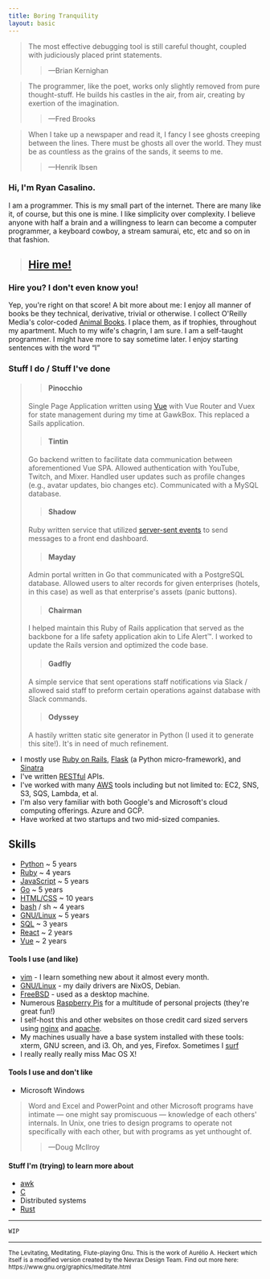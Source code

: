 ```yaml
---
title: Boring Tranquility
layout: basic
---
```


> The most effective debugging tool is still careful thought, coupled with judiciously placed print statements. 
>
>> <span>&mdash;</span>Brian Kernighan

> The programmer, like the poet, works only slightly removed from pure thought-stuff. He builds his castles in the air, from air, creating by exertion of the imagination.
>
>> <span>&mdash;</span>Fred Brooks

> When I take up a newspaper and read it, I fancy I see ghosts creeping between the lines. There must be ghosts all over the world. They must be as countless as the grains of the sands, it seems to me.
>> <span>&mdash;</span>Henrik Ibsen

### Hi, I'm Ryan Casalino. 
I am a programmer. This is my small part of the internet. There are many like it, of course, but this one is mine. I like simplicity over complexity. I believe anyone with half a brain and a willingness to learn can become a computer programmer, a keyboard cowboy, a stream samurai, etc, etc and so on in that fashion.

> ## [Hire me!](mailto:jobs@boringtranquility.io)

### Hire you? I don't even know you!
Yep, you're right on that score!
A bit more about me:
I enjoy all manner of books be they technical, derivative, trivial or otherwise. 
I collect O'Reilly Media's color-coded [Animal Books](https://en.wikipedia.org/wiki/O%27Reilly_Media#/media/File:ACM_OReilly-Rainbow-large-flash.jpg). I place them, as if trophies, throughout my apartment. Much to my wife's chagrin, I am sure.
I am a self-taught programmer. I might have more to say sometime later. 
I enjoy starting sentences with the word <span>&OpenCurlyDoubleQuote;</span>I<span>&CloseCurlyDoubleQuote;</span>

### Stuff I do / Stuff I've done
>> #### Pinocchio
>
> Single Page Application written using [Vue](https://vuejs.org/) with Vue Router and Vuex for state management during my time at GawkBox. This replaced a Sails application.
>> #### Tintin
>
> Go backend written to facilitate data communication between aforementioned Vue SPA. Allowed authentication with YouTube, Twitch, and Mixer. Handled user updates such as profile changes (e.g., avatar updates, bio changes etc). Communicated with a MySQL database.
>
>> #### Shadow 
>
> Ruby written service that utilized [server-sent events](https://developer.mozilla.org/en-US/docs/Web/API/Server-sent_events/Using_server-sent_events) to send messages to a front end dashboard.
>
>> #### Mayday
>
> Admin portal written in Go that communicated with a PostgreSQL database. Allowed users to alter records for given enterprises (hotels, in this case) as well as that enterprise's assets (panic buttons).
>
>> #### Chairman
>
> I helped maintain this Ruby of Rails application that served as the backbone for a life safety application akin to Life Alert<span>&TRADE;</span>. I worked to update the Rails version and optimized the code base.
>
>> #### Gadfly
>
> A simple service that sent operations staff notifications via Slack / allowed said staff to preform certain operations against database with Slack commands. 
>
>> #### Odyssey
>
> A hastily written static site generator in Python (I used it to generate this site!). It's in need of much refinement.

- I mostly use [Ruby on Rails](https://rubyonrails.org/), [Flask](https://flask.palletsprojects.com/en/1.1.x/) (a Python micro-framework), and [Sinatra](http://sinatrarb.com/)
- I've written [RESTful](https://www.ics.uci.edu/~fielding/pubs/dissertation/top.htm) APIs.
- I've worked with many [AWS](https://upload.wikimedia.org/wikipedia/commons/c/c1/BSoD_in_Windows_1.0.png) tools including but not limited to: EC2, SNS, S3, SQS, Lambda, et al.
- I'm also very familiar with both Google's and Microsoft's cloud computing offerings. Azure and GCP.
- Have worked at two startups and two mid-sized companies. 

<!-- <img id="penguin" alt="https://www.mariowiki.com/Penguin" src="/static/super_mario_64_panguin.gif"> -->
 
## Skills
* [Python](https://www.python.org/) ~ 5 years
* [Ruby](https://www.ruby-lang.org/en/) ~ 4 years
* [JavaScript](https://www.ecma-international.org/) ~ 5 years
* [Go](https://golang.org/) ~ 5 years
* [HTML/CSS](https://developer.mozilla.org/en-US/) ~ 10 years
* [bash](https://www.gnu.org/software/bash/) / sh ~ 4 years
* [GNU/Linux](https://www.gnu.org/) ~ 5 years
* [SQL](https://en.wikipedia.org/wiki/SQL) ~ 3 years
* [React](https://reactjs.org/) ~ 2 years
* [Vue](https://vuejs.org/) ~ 2 years

#### Tools I use (and like)

- [vim](https://www.vim.org/) - I learn something new about it almost every month.
- [GNU/Linux](https://www.gnu.org/) - my daily drivers are NixOS, Debian.
- [FreeBSD](https://www.freebsd.org/) - used as a desktop machine.
- Numerous [Raspberry Pis](https://www.raspberrypi.org/) for a multitude of personal projects (they're great fun!)
- I self-host this and other websites on those credit card sized servers using [nginx](https://nginx.org/) and [apache](https://www.apache.org/).
- My machines usually have a base system installed with these tools: xterm, GNU screen, and i3. Oh, and yes, Firefox. Sometimes I [surf](https://surf.suckless.org/)
- I really really really miss Mac OS X!

#### Tools I use and don't like
- Microsoft Windows
> Word and Excel and PowerPoint and other Microsoft programs have intimate — one might say promiscuous — knowledge of each others' internals. In Unix, one tries to design programs to operate not specifically with each other, but with programs as yet unthought of.
>
>> <span>&mdash;</span>Doug McIlroy

#### Stuff I'm (trying) to learn more about
- [awk](https://en.wikipedia.org/wiki/AWK)
- [C](https://en.wikipedia.org/wiki/C_%28programming_language%29)
- Distributed systems
- [Rust](https://www.rust-lang.org/)

<hr>
<code>WIP</code>

<hr>
<footer>
<small>The Levitating, Meditating, Flute-playing Gnu. This is the work of Aurélio A. Heckert which itself is a modified version created by the Nevrax Design Team.
Find out more here: https://www.gnu.org/graphics/meditate.html</small>
</footer>
